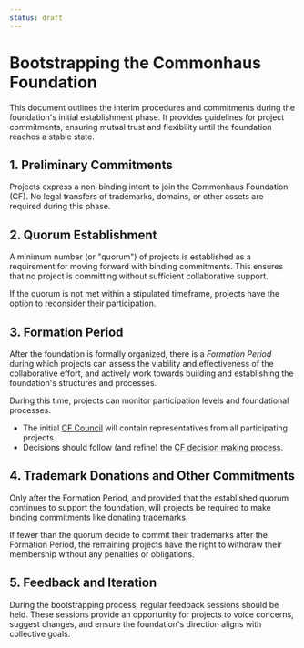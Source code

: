 ```yaml
---
status: draft
---
```

# Bootstrapping the Commonhaus Foundation

This document outlines the interim procedures and commitments during the foundation's initial establishment phase. It provides guidelines for project commitments, ensuring mutual trust and flexibility until the foundation reaches a stable state.

[cc]: GOVERNANCE.md#commonhaus-council "Commonhaus Foundation Council"
[cc-dm]: GOVERNANCE.md#decision-making-and-voting

## 1. Preliminary Commitments

Projects express a non-binding intent to join the Commonhaus Foundation (CF).
No legal transfers of trademarks, domains, or other assets are required during this phase.

## 2. Quorum Establishment

A minimum number (or "quorum") of projects is established as a requirement for moving forward with binding commitments. This ensures that no project is committing without sufficient collaborative support.

If the quorum is not met within a stipulated timeframe, projects have the option to reconsider their participation.

## 3. Formation Period

After the foundation is formally organized, there is a *Formation Period* during which projects can assess the viability and effectiveness of the collaborative effort, and actively work towards building and establishing the foundation's structures and processes.

During this time, projects can monitor participation levels and foundational processes.

- The initial [CF Council][cc] will contain representatives from all participating projects.
- Decisions should follow (and refine) the [CF decision making process][cc-dm].

## 4. Trademark Donations and Other Commitments

Only after the Formation Period, and provided that the established quorum continues to support the foundation, will projects be required to make binding commitments like donating trademarks.

If fewer than the quorum decide to commit their trademarks after the Formation Period, the remaining projects have the right to withdraw their membership without any penalties or obligations.

## 5. Feedback and Iteration

During the bootstrapping process, regular feedback sessions should be held. 
These sessions provide an opportunity for projects to voice concerns, suggest changes, and ensure the foundation's direction aligns with collective goals.
